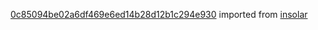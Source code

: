 [0c85094be02a6df469e6ed14b28d12b1c294e930](https://github.com/insolar/insolar/commit/0c85094be02a6df469e6ed14b28d12b1c294e930) imported from [insolar](https://github.com/insolar/insolar)
